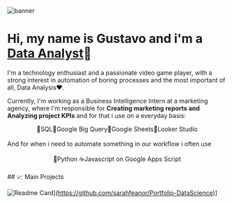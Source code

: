 ![banner](banner.webp)


# Hi, my name is <b>Gustavo</b> and i'm a <u>Data Analyst</u>👋

 
I'm a technology enthusiast and a passionate video game player, with a strong interest in automation of boring processes and the most important of all, Data Analysis❤️.

Currently, I'm working as a Business Intelligence Intern at a marketing agency, where I'm responsible for **Creating marketing reports and Analyzing project KPIs** and for that i use on a everyday basis:

<div align="center">🔸SQL🔸Google Big Query🔸Google Sheets🔸Looker Studio</div>
<br>
And for when i need to automate something in our workflow i often use 
<br><br>
<div align="center">🐍Python ☕Javascript on Google Apps Script</div>
<br>
## 📈 Main Projects

![Readme Card](https://github-readme-stats.vercel.app/api/pin/?username=sarahfeanor&repo=Portfolio-DataScience\&title_color=fff\&icon_color=f9f9f9\&text_color=9f9f9f\&bg_color=151515)](https://github.com/sarahfeanor/Portfolio-DataScience)]



<!--
**gudaoliveira/gudaoliveira** is a ✨ _special_ ✨ repository because its `README.md` (this file) appears on your GitHub profile.

Here are some ideas to get you started:

- 🔭 I’m currently working on ...

- 🌱 I’m currently learning ...

- 📫 How to reach me: ...

-->

